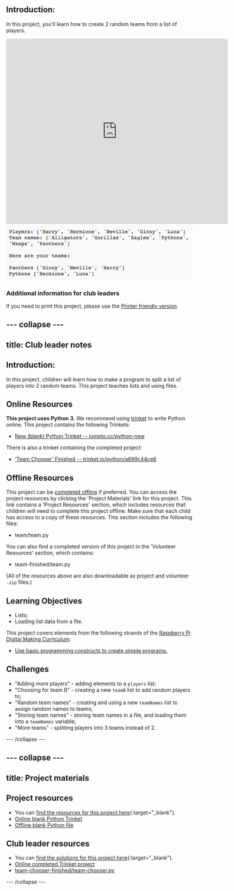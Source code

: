 ## Introduction:

In this project, you'll learn how to create 2 random teams from a list of players.

<div class="trinket">
  <iframe src="https://trinket.io/embed/python/a699c44ce6?outputOnly=true&start=result" width="600" height="500" frameborder="0" marginwidth="0" marginheight="0" allowfullscreen>
  </iframe>
  <img src="images/team-finished.png">
</div>

### Additional information for club leaders

If you need to print this project, please use the [Printer friendly version](https://projects.raspberrypi.org/en/projects/team-chooser/print).

## \--- collapse \---

## title: Club leader notes

## Introduction:

In this project, children will learn how to make a program to split a list of players into 2 random teams. This project teaches lists and using files.

## Online Resources

**This project uses Python 3.** We recommend using [trinket](https://trinket.io/) to write Python online. This project contains the following Trinkets:

* [New (blank) Python Trinket -- jumpto.cc/python-new](http://jumpto.cc/python-new)

There is also a trinket containing the completed project:

* [‘Team Chooser’ Finished -- trinket.io/python/a699c44ce6](https://trinket.io/python/a699c44ce6)

## Offline Resources

This project can be [completed offline](https://www.codeclubprojects.org/en-GB/resources/python-working-offline/) if preferred. You can access the project resources by clicking the 'Project Materials' link for this project. This link contains a 'Project Resources' section, which includes resources that children will need to complete this project offline. Make sure that each child has access to a copy of these resources. This section includes the following files:

* team/team.py

You can also find a completed version of this project in the 'Volunteer Resources' section, which contains:

* team-finished/team.py

(All of the resources above are also downloadable as project and volunteer `.zip` files.)

## Learning Objectives

* Lists;
* Loading list data from a file.

This project covers elements from the following strands of the [Raspberry Pi Digital Making Curriculum](https://rpf.io/curriculum):

* [Use basic programming constructs to create simple programs.](https://www.raspberrypi.org/curriculum/programming/creator)

## Challenges

* "Adding more players" - adding elements to a `players` list;
* "Choosing for team B" - creating a new `teamB` list to add random players to;
* "Random team names" - creating and using a new `teamNames` list to assign random names to teams;
* "Storing team names" - storing team names in a file, and loading them into a `teamNames` variable;
* "More teams" - splitting players into 3 teams instead of 2.

\--- /collapse \---

## \--- collapse \---

## title: Project materials

## Project resources

* You can [find the resources for this project here](https://rpf.io/p/en/team-chooser-go){:target="_blank"}.
* [Online blank Python Trinket](http://jumpto.cc/python-new)
* [Offline blank Python file](resources/new-new.py)

## Club leader resources

* You can [find the solutions for this project here](https://rpf.io/p/en/team-chooser-get){:target="_blank"}.
* [Online completed Trinket project](https://trinket.io/python/a699c44ce6)
* [team-chooser-finished/team-chooser.py](resources/team-chooser-finished-team-chooser.py)

\--- /collapse \---